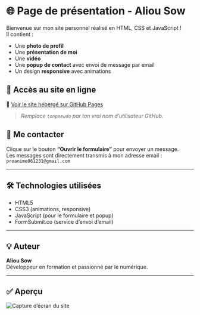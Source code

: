 # 🌐 Page de présentation - Aliou Sow

Bienvenue sur mon site personnel réalisé en HTML, CSS et JavaScript !  
Il contient :

- Une **photo de profil**
- Une **présentation de moi**
- Une **vidéo**
- Une **popup de contact** avec envoi de message par email
- Un design **responsive** avec animations

## 🚀 Accès au site en ligne

🔗 [Voir le site hébergé sur GitHub Pages](https://tonpseudo.github.io/presentation-contact)

> *Remplace `tonpseudo` par ton vrai nom d’utilisateur GitHub.*

## 📩 Me contacter

Clique sur le bouton **“Ouvrir le formulaire”** pour envoyer un message.  
Les messages sont directement transmis à mon adresse email : `proanime061231@gmail.com`

---

## 🛠️ Technologies utilisées

- HTML5
- CSS3 (animations, responsive)
- JavaScript (pour le formulaire et popup)
- FormSubmit.co (service d’envoi d’email)

---

## 💡 Auteur

**Aliou Sow**  
Développeur en formation et passionné par le numérique.

---

## ✅ Aperçu

![Capture d’écran du site](https://via.placeholder.com/800x400.png?text=Aperçu+du+site)
